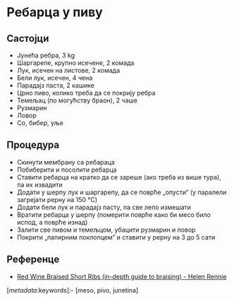 # Ребарца у пиву

## Састојци

* Јунећа ребра, 3 kg
* Шаргарепе, крупно исечене, 2 комада
* Лук, исечен на листове, 2 комада
* Бели лук, исечен, 4 чена
* Парадајз паста, 2 кашике
* Црно пиво, колико треба да се покрију ребра
* Темељац (по могућству браон), 2 чаше
* Рузмарин
* Ловор
* Со, бибер, уље

## Процедура

* Скинути мембрану са ребараца
* Побиберити и посолити ребарца
* Ставити ребарца на кратко да се зареше (ако треба из више тура), па их извадити
* Додати у шерпу лук и шаргарепу, да се поврће „опусти“ (у паралели загрејати рерну на 150 °C)
* Додати бели лук и парадајз пасту, па све лепо измешати
* Вратити ребарца у шерпу (померити поврће како би месо било испод, а поврће изнад)
* Залити све пивом и темељцом, убацити рузмарин и ловор
* Покрити „папирним поклопцем“ и ставити у рерну на 3 до 5 сати

## Референце

* [Red Wine Braised Short Ribs (in-depth guide to braising) - Helen Rennie](https://youtu.be/aOI5pUXSQ4M)

[_metadata_:keywords]:- [meso, pivo, junetina]
